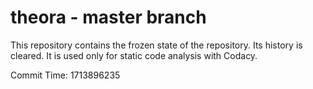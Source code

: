 # theora - master branch

This repository contains the frozen state of the repository.
Its history is cleared. It is used only for static code
analysis with Codacy.

Commit Time: 1713896235